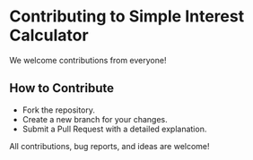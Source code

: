 # Contributing to Simple Interest Calculator  

We welcome contributions from everyone!  

## How to Contribute  
- Fork the repository.  
- Create a new branch for your changes.  
- Submit a Pull Request with a detailed explanation.  

All contributions, bug reports, and ideas are welcome!
